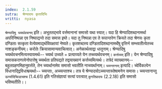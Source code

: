 ```yaml
---
index:  2.1.59
sutra:  श्रेण्यादयः कृतादिभिः
vritti:  nyasa
---
```


`श्रेण्यादिषु च्व्यर्थवचनम्` इति। अभूततद्भावे वर्त्तमानानां समासो यथा स्यात्। यदा हि श्रेण्यादिशब्दानामर्था अपरिनिष्पन्ना एव निष्पाद्यन्ते तदा समास इष्ते। यदा तु निष्पन्ना एव ते रूपान्तरेण क्रियते तदा श्रेणयः कृता दण्डिताः सत्कृता वेत्येवमाद्यर्थविवक्षायां नेष्यते। कृतशब्दस्य दण्डितादिशब्दानामर्थेषु वृत्तिर्न सम्भवतीत्येतच्च नाशङ्कनीयम्। करोतेः क्रियासामान्यवाचित्वात्। अनेकार्थत्वाद्वा धातूनाम्। श्रेण्यादिषु च्व्यर्थवचनमित्यस्यायमर्थः-- च्व्यर्थ उच्यते = प्रत्याय्यते येन तच्च्व्यर्थवचनम्। `कर्त्तव्यम्` इति। येन श्रेण्यादिषु समासकराणत्वेनोपात्तेषु च्व्यर्थता प्रतिपद्यते तद्वयाख्यानं कर्त्तव्यमित्यर्थः। तत्रेदं व्याख्यानम्-- बहुलग्रहणमिहानुवर्त्तते, तेन च्व्यर्थानामेव समासो भवतीति नाच्व्यर्थानाम्। `च्व्यन्तानाम्` इत्यादि। च्वेर्विकल्पेन विधानाद्द्विविधाश्च्व्यर्थाः-- च्व्यन्ताः, अच्व्यन्ताश्च। तत्र ये श्रेण्यादयोऽच्व्यन्तास्तेषामनेन समासः। च्व्यन्तानान्तु `ऊर्य्यादिच्विडाचश्च` (1.4.61) इति गतिसंज्ञायां सत्यां परत्वात् `कुगतिप्रादयः` (2.2.18) इति समासो भविष्यतीति।।

